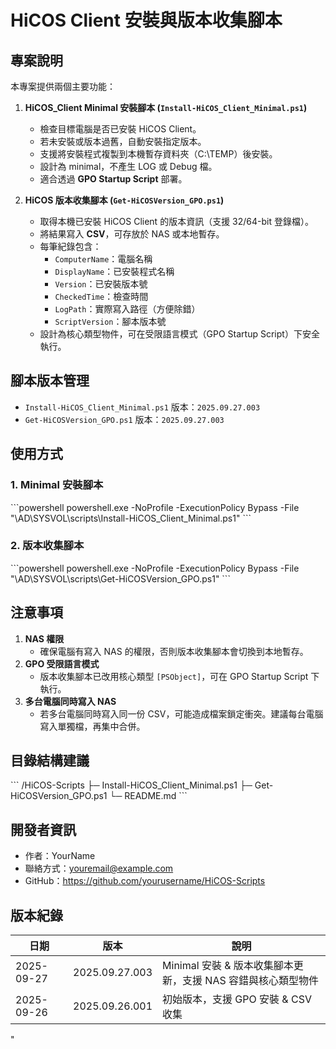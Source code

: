 # HiCOS Client 安裝與版本收集腳本

## 專案說明
本專案提供兩個主要功能：

1. **HiCOS_Client Minimal 安裝腳本 (`Install-HiCOS_Client_Minimal.ps1`)**
   - 檢查目標電腦是否已安裝 HiCOS Client。
   - 若未安裝或版本過舊，自動安裝指定版本。
   - 支援將安裝程式複製到本機暫存資料夾（C:\TEMP）後安裝。
   - 設計為 minimal，不產生 LOG 或 Debug 檔。
   - 適合透過 **GPO Startup Script** 部署。

2. **HiCOS 版本收集腳本 (`Get-HiCOSVersion_GPO.ps1`)**
   - 取得本機已安裝 HiCOS Client 的版本資訊（支援 32/64-bit 登錄檔）。
   - 將結果寫入 **CSV**，可存放於 NAS 或本地暫存。
   - 每筆紀錄包含：
     - `ComputerName`：電腦名稱
     - `DisplayName`：已安裝程式名稱
     - `Version`：已安裝版本號
     - `CheckedTime`：檢查時間
     - `LogPath`：實際寫入路徑（方便除錯）
     - `ScriptVersion`：腳本版本號
   - 設計為核心類型物件，可在受限語言模式（GPO Startup Script）下安全執行。

## 腳本版本管理
- `Install-HiCOS_Client_Minimal.ps1` 版本：`2025.09.27.003`
- `Get-HiCOSVersion_GPO.ps1` 版本：`2025.09.27.003`

## 使用方式

### 1. Minimal 安裝腳本
\`\`\`powershell
powershell.exe -NoProfile -ExecutionPolicy Bypass -File "\\AD\SYSVOL\scripts\Install-HiCOS_Client_Minimal.ps1"
\`\`\`

### 2. 版本收集腳本
\`\`\`powershell
powershell.exe -NoProfile -ExecutionPolicy Bypass -File "\\AD\SYSVOL\scripts\Get-HiCOSVersion_GPO.ps1"
\`\`\`

## 注意事項
1. **NAS 權限**  
   - 確保電腦有寫入 NAS 的權限，否則版本收集腳本會切換到本地暫存。
2. **GPO 受限語言模式**  
   - 版本收集腳本已改用核心類型 `[PSObject]`，可在 GPO Startup Script 下執行。
3. **多台電腦同時寫入 NAS**  
   - 若多台電腦同時寫入同一份 CSV，可能造成檔案鎖定衝突。建議每台電腦寫入單獨檔，再集中合併。

## 目錄結構建議
\`\`\`
/HiCOS-Scripts
├─ Install-HiCOS_Client_Minimal.ps1
├─ Get-HiCOSVersion_GPO.ps1
└─ README.md
\`\`\`

## 開發者資訊
- 作者：YourName
- 聯絡方式：youremail@example.com
- GitHub：https://github.com/yourusername/HiCOS-Scripts

## 版本紀錄
| 日期       | 版本         | 說明 |
|------------|--------------|------|
| 2025-09-27 | 2025.09.27.003 | Minimal 安裝 & 版本收集腳本更新，支援 NAS 容錯與核心類型物件 |
| 2025-09-26 | 2025.09.26.001 | 初始版本，支援 GPO 安裝 & CSV 收集 |
"
